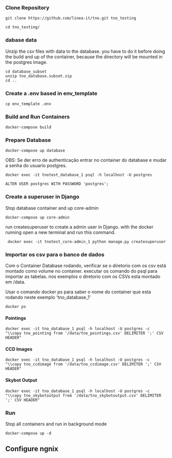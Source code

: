 


### Clone Repository
```
git clone https://github.com/linea-it/tno.git tno_testing
```

```
cd tno_testing/
```

### dabase data
Unzip the csv files with data to the database.
you have to do it before doing the build and up of the container, because the directory will be mounted in the postgres image.
```
cd database_subset
unzip tno_database.subset.zip
cd ..
```

### Create a .env based in env_template
```
cp env_template .env

```

### Build and Run Containers 
```
docker-compose build
```

### Prepare Database

```
docker-compose up database
```

OBS: Se der erro de authenticação entrar no container do database e mudar a senha do usuario postgres. 
```
docker exec -it tnotest_database_1 psql -h localhost -U postgres
```
```
ALTER USER postgres WITH PASSWORD 'postgres';
```

### Create a superuser in Django
Stop database container and up core-admin

```
docker-compose up core-admin
```

run createsuperuser to create a admin user in Django.
with the docker running open a new terminal and run this command.
```
 docker exec -it tnotest_core-admin_1 python manage.py createsuperuser
```

### Importar os csv para o banco de dados
Com o Container Database rodando, verificar se o diretorio com os csv está montado como volume no container. 
executar os comando do psql para importar as tabelas. nos exemplos o diretorio com os CSVs esta montado em /data.

Usar o comando docker ps para saber o nome do container que esta rodando neste exemplo 'tno_database_1'
``` 
docker ps 
``` 

#### Pointings
```
docker exec -it tno_database_1 psql -h localhost -U postgres -c "\\copy tno_pointing from '/data/tno_pointings.csv' DELIMITER ';' CSV HEADER"
```

#### CCD Images
```
docker exec -it tno_database_1 psql -h localhost -U postgres -c "\\copy tno_ccdimage from '/data/tno_ccdimage.csv' DELIMITER ';' CSV HEADER"
```

#### Skybot Output
```
docker exec -it tno_database_1 psql -h localhost -U postgres -c "\\copy tno_skybotoutput from '/data/tno_skybotoutput.csv' DELIMITER ';' CSV HEADER"
```

### Run 
Stop all containers and run in background mode
```
docker-compose up -d
```

## Configure ngnix